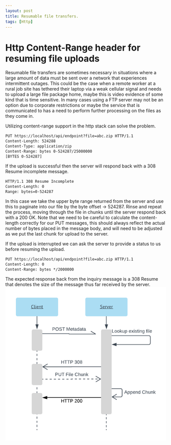 ```yaml
---
layout: post
title: Resumable file transfers.
tags: [Http]
---
```


# Http Content-Range header for resuming file uploads

Resumable file transfers are sometimes necessary in situations where a large amount of data must be sent over a network that experiences intermittent outages. This could be the case when a remote worker at a rural job site has tethered their laptop via a weak cellular signal and needs to upload a large file package home, maybe this is video evidence of some kind that is time sensitive. In many cases using a FTP server may not be an option due to corporate restrictions or maybe the service that is communicated to has a need to perform further processing on the files as they come in.

Utilizing content-range support in the http stack can solve the problem.

```HTTP
PUT https://localhost/api/endpoint?file=abc.zip HTTP/1.1
Content-Length: 524288
Content-Type: application/zip
Content-Range: bytes 0-524287/25000000
[BYTES 0-524287]
```

If the upload is successful then the server will respond back with a 308 Resume incomplete message.

```HTTP
HTTP/1.1 308 Resume Incomplete
Content-Length: 0
Range: bytes=0-524287
```

In this case we take the upper byte range returned from the server and use this to paginate into our file by the byte offset -> 524287. Rinse and repeat the process, moving through the file in chunks until the server respond back with a 200 OK. Note that we need to be careful to calculate the content-length correctly for our PUT messages, this should always reflect the actual number of bytes placed in the message body, and will need to be adjusted as we put the last chunk for upload to the server.

If the upload is interrupted we can ask the server to provide a status to us before resuming the upload.

```HTTP
PUT https://localhost/api/endpoint?file=abc.zip HTTP/1.1
Content-Length: 0
Content-Range: bytes */2000000
```

The expected response back from the inquiry message is a 308 Resume that denotes the size of the message thus far received by the server.
![Http Resumable Sequence Diagram](/assets/images/2017/03/21/System%20Sequence%20Diagram.png)
